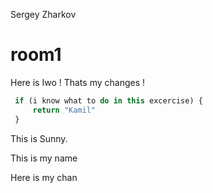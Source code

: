 

Sergey Zharkov

# room1

Here is Iwo ! Thats my changes !

```javascript
 if (i know what to do in this excercise) {
     return "Kamil"
 }
```



This is Sunny.





This is my name

Here is my chan

